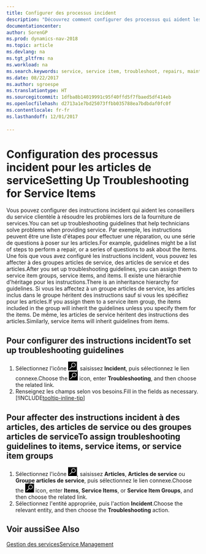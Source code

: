 ```yaml
---
title: Configurer des processus incident
description: "Découvrez comment configurer des processus qui aident les conseillers du service clientèle à identifier et à résoudre les problèmes liés aux articles de service."
documentationcenter: 
author: SorenGP
ms.prod: dynamics-nav-2018
ms.topic: article
ms.devlang: na
ms.tgt_pltfrm: na
ms.workload: na
ms.search.keywords: service, service item, troubleshoot, repairs, maintenance
ms.date: 08/22/2017
ms.author: sgroespe
ms.translationtype: HT
ms.sourcegitcommit: 1dfba8b14019991c95f40ffd5f7fbaed5df414eb
ms.openlocfilehash: d2713a1e7bd25073ffbb035788ea7bdbdaf0fc0f
ms.contentlocale: fr-fr
ms.lasthandoff: 12/01/2017

---
```


# <a name="setting-up-troubleshooting-for-service-items"></a><span data-ttu-id="e8491-103">Configuration des processus incident pour les articles de service</span><span class="sxs-lookup"><span data-stu-id="e8491-103">Setting Up Troubleshooting for Service Items</span></span>
<span data-ttu-id="e8491-104">Vous pouvez configurer des instructions incident qui aident les conseillers du service clientèle à résoudre les problèmes lors de la fourniture de services.</span><span class="sxs-lookup"><span data-stu-id="e8491-104">You can set up troubleshooting guidelines that help technicians solve problems when providing service.</span></span> <span data-ttu-id="e8491-105">Par exemple, les instructions peuvent être une liste d'étapes pour effectuer une réparation, ou une série de questions à poser sur les articles.</span><span class="sxs-lookup"><span data-stu-id="e8491-105">For example, guidelines might be a list of steps to perform a repair, or a series of questions to ask about the items.</span></span> <span data-ttu-id="e8491-106">Une fois que vous avez configuré les instructions incident, vous pouvez les affecter à des groupes articles de service, des articles de service et des articles.</span><span class="sxs-lookup"><span data-stu-id="e8491-106">After you set up troubleshooting guidelines, you can assign them to service item groups, service items, and items.</span></span> <span data-ttu-id="e8491-107">Il existe une hiérarchie d'héritage pour les instructions.</span><span class="sxs-lookup"><span data-stu-id="e8491-107">There is an inheritance hierarchy for guidelines.</span></span> <span data-ttu-id="e8491-108">Si vous les affectez à un groupe articles de service, les articles inclus dans le groupe héritent des instructions sauf si vous les spécifiez pour les articles.</span><span class="sxs-lookup"><span data-stu-id="e8491-108">If you assign them to a service item group, the items included in the group will inherit the guidelines unless you specify them for the items.</span></span> <span data-ttu-id="e8491-109">De même, les articles de service héritent des instructions des articles.</span><span class="sxs-lookup"><span data-stu-id="e8491-109">Similarly, service items will inherit guidelines from items.</span></span>  

## <a name="to-set-up-troubleshooting-guidelines"></a><span data-ttu-id="e8491-110">Pour configurer des instructions incident</span><span class="sxs-lookup"><span data-stu-id="e8491-110">To set up troubleshooting guidelines</span></span>
1. <span data-ttu-id="e8491-111">Sélectionnez l'icône ![Page ou état pour la recherche](media/ui-search/search_small.png "Page ou état pour la recherche"), saisissez **Incident**, puis sélectionnez le lien connexe.</span><span class="sxs-lookup"><span data-stu-id="e8491-111">Choose the ![Search for Page or Report](media/ui-search/search_small.png "Search for Page or Report icon") icon, enter **Troubleshooting**, and then choose the related link.</span></span>  
2. <span data-ttu-id="e8491-112">Renseignez les champs selon vos besoins.</span><span class="sxs-lookup"><span data-stu-id="e8491-112">Fill in the fields as necessary.</span></span> [!INCLUDE[tooltip-inline-tip](includes/tooltip-inline-tip_md.md)]  

## <a name="to-assign-troubleshooting-guidelines-to-items-service-items-or-service-item-groups"></a><span data-ttu-id="e8491-113">Pour affecter des instructions incident à des articles, des articles de service ou des groupes articles de service</span><span class="sxs-lookup"><span data-stu-id="e8491-113">To assign troubleshooting guidelines to items, service items, or service item groups</span></span>
1. <span data-ttu-id="e8491-114">Sélectionnez l'icône ![Page ou état pour la recherche](media/ui-search/search_small.png "Page ou état pour la recherche"), saisissez **Articles**, **Articles de service** ou **Groupe articles de service**, puis sélectionnez le lien connexe.</span><span class="sxs-lookup"><span data-stu-id="e8491-114">Choose the ![Search for Page or Report](media/ui-search/search_small.png "Search for Page or Report icon") icon, enter **Items**, **Service Items**, or **Service Item Groups**, and then choose the related link.</span></span>  
2. <span data-ttu-id="e8491-115">Sélectionnez l'entité appropriée, puis l'action **Incident**.</span><span class="sxs-lookup"><span data-stu-id="e8491-115">Choose the relevant entity, and then choose the **Troubleshooting** action.</span></span>  

## <a name="see-also"></a><span data-ttu-id="e8491-116">Voir aussi</span><span class="sxs-lookup"><span data-stu-id="e8491-116">See Also</span></span>
[<span data-ttu-id="e8491-117">Gestion des services</span><span class="sxs-lookup"><span data-stu-id="e8491-117">Service Management</span></span>](service-service.md)
